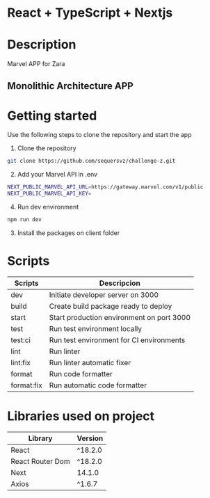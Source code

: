 # React + TypeScript + Nextjs

# Description

Marvel APP for Zara

## Monolithic Architecture APP

# Getting started

Use the following steps to clone the repository and start the app

1. Clone the repository

```bash
git clone https://github.com/sequersvz/challenge-z.git
```

2. Add your Marvel API in .env

```bash
NEXT_PUBLIC_MARVEL_API_URL=https://gateway.marvel.com/v1/public
NEXT_PUBLIC_MARVEL_API_KEY=
```

4. Run dev environment

```bash
npm run dev
```

3. Install the packages on client folder

# Scripts

| Scripts    | Descripcion                                          |
| ---------- | ----------------------------------------------------- |
| dev        | Initiate developer server on 3000                     |
| build      | Create build package ready to deploy                  |
| start      | Start production environment on port 3000             |
| test       | Run test environment locally                          |
| test:ci    | Run test environment for CI environments              |
| lint       | Run linter                                            |
| lint:fix   | Run linter automatic fixer                            |
| format     | Run code formatter                                    |
| format:fix | Run automatic code formatter                          |


# Libraries used on project


| Library          | Version     |
| ---------------- | ----------- |
| React            | ^18.2.0     |
| React Router Dom | ^18.2.0     |
| Next             | 14.1.0      |
| Axios            | ^1.6.7      |
